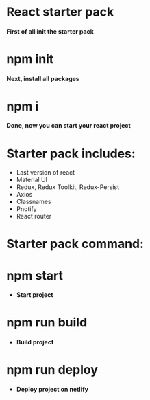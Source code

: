 # React starter pack

#### First of all init the starter pack

# npm init

#### Next, install all packages

# npm i

#### Done, now you can start your react project

# Starter pack includes:

- Last version of react
- Material UI
- Redux, Redux Toolkit, Redux-Persist
- Axios
- Classnames
- Pnotify
- React router

# Starter pack command:

# npm start

- #### Start project

# npm run build

- #### Build project

# npm run deploy

- #### Deploy project on netlify
